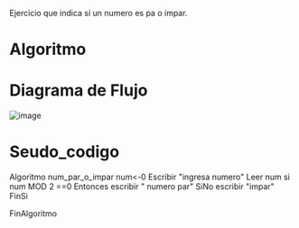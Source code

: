 Ejercicio que indica si un numero es pa o impar.
# Algoritmo

# Diagrama de Flujo
![image](https://user-images.githubusercontent.com/119319898/211168800-d7e10ff5-ed60-4c6c-84aa-685ca9908ba4.png)
 

# Seudo_codigo

Algoritmo num_par_o_impar
	num<-0
	Escribir "ingresa numero"
	Leer num
	si num MOD 2 ==0 Entonces
		escribir " numero par"
	SiNo
		escribir "impar"
	FinSi
	
FinAlgoritmo
